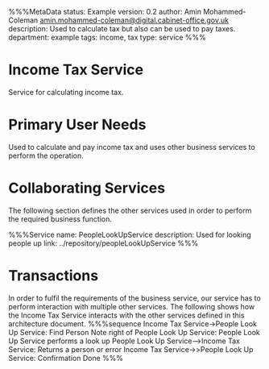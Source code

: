 %%%MetaData
status: Example
version: 0.2
author: Amin Mohammed-Coleman <amin.mohammed-coleman@digital.cabinet-office.gov.uk>
description: Used to calculate tax but also can be used to pay taxes.
department: example
tags: income, tax
type: service
%%%

# Income Tax Service 

Service for calculating income tax.

# Primary User Needs

Used to calculate and pay income tax and uses other business services to perform the operation. 

# Collaborating Services

The following section defines the other services used in order to perform the required business function.

%%%Service
name: PeopleLookUpService
description: Used for looking people up
link: ../repository/peopleLookUpService
%%%

# Transactions

In order to fulfil the requirements of the business service, our service has to perform interaction with multiple other services. The following shows how the Income Tax Service interacts with the other services defined in this architecture document.
%%%sequence
Income Tax Service->People Look Up Service: Find Person
Note right of People Look Up Service: People Look Up Service performs a look up
People Look Up Service-->Income Tax Service: Returns a person or error
Income Tax Service->>People Look Up Service: Confirmation Done
%%%


